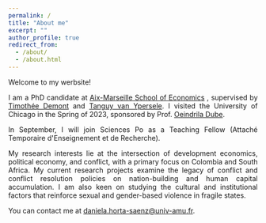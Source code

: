 ```yaml
---
permalink: /
title: "About me"
excerpt: ""
author_profile: true
redirect_from: 
  - /about/
  - /about.html
---
```


Welcome to my werbsite!


<p style="text-align: justify">
I am a PhD candidate at <a href="https://www.amse-aixmarseille.fr/en">Aix-Marseille School of Economics</a> , supervised by <a href="https://sites.google.com/site/timotheedemont/home">Timothée Demont</a> and <a href="https://www.amse-aixmarseille.fr/fr/membres/van-ypersele">Tanguy van Ypersele</a>. I visited the University of Chicago in the Spring of 2023, sponsored by Prof. <a href="http://odube.net">Oeindrila Dube</a>.
</p>
 
<p style="text-align: justify">
In September, I will join Sciences Po as a  Teaching Fellow (Attaché Temporaire d'Enseignement et de Recherche).
</p>

<p style="text-align: justify">
My research interests lie at the intersection of development economics, political economy, and conflict, with a primary focus on Colombia and South Africa. My current research projects examine the legacy of conflict and conflict resolution policies on nation-building and human capital accumulation. I am also keen on studying the cultural and institutional factors that reinforce sexual and gender-based violence in fragile states.
</p>
  
You can contact me at <a href = "mailto: daniela.horta-saenz@univ-amu.fr">daniela.horta-saenz@univ-amu.fr.</a> 

 





